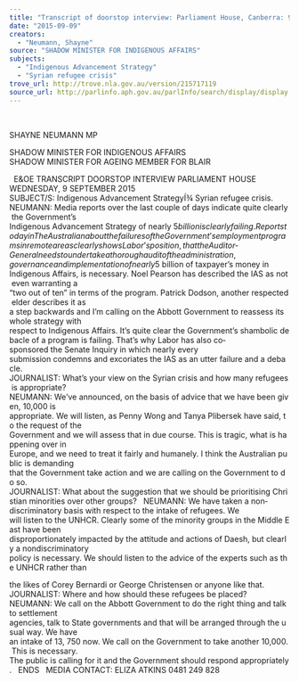 ```yaml
---
title: "Transcript of doorstop interview: Parliament House, Canberra: 9 September 2015: Indigenous Advancement Strategy; Syrian refugee crisis"
date: "2015-09-09"
creators:
  - "Neumann, Shayne"
source: "SHADOW MINISTER FOR INDIGENOUS AFFAIRS"
subjects:
  - "Indigenous Advancement Strategy"
  - "Syrian refugee crisis"
trove_url: http://trove.nla.gov.au/version/215717119
source_url: http://parlinfo.aph.gov.au/parlInfo/search/display/display.w3p;query=Id%3A%22media/pressrel/4064431%22
---
```


  

 SHAYNE NEUMANN MP

 SHADOW MINISTER FOR INDIGENOUS AFFAIRS SHADOW MINISTER FOR AGEING MEMBER FOR BLAIR

   E&OE TRANSCRIPT DOORSTOP INTERVIEW PARLIAMENT HOUSE WEDNESDAY, 9 SEPTEMBER 2015   SUBJECT/S: Indigenous Advancement StrategyÍ¾ Syrian refugee crisis.   NEUMANN: Media reports over the last couple of days indicate quite clearly the Government’s Indigenous Advancement Strategy of nearly $5 billion is clearly failing. Reports today in The Australian about the failures of the Government’s employment programs in remote areas clearly shows Labor’s position, that the Auditor­General needs to undertake a thorough audit of the administration, governance and implementation of nearly $5 billion of taxpayer’s money in Indigenous Affairs, is necessary. Noel Pearson has described the IAS as not even warranting a “two out of ten” in terms of the program. Patrick Dodson, another respected elder describes it as a step backwards and I’m calling on the Abbott Government to reassess its whole strategy with respect to Indigenous Affairs. It’s quite clear the Government’s shambolic debacle of a program is failing. That’s why Labor has also co­sponsored the Senate Inquiry in which nearly every submission condemns and excoriates the IAS as an utter failure and a debacle.   JOURNALIST: What’s your view on the Syrian crisis and how many refugees is appropriate?   NEUMANN: We’ve announced, on the basis of advice that we have been given, 10,000 is appropriate. We will listen, as Penny Wong and Tanya Plibersek have said, to the request of the Government and we will assess that in due course. This is tragic, what is happening over in Europe, and we need to treat it fairly and humanely. I think the Australian public is demanding that the Government take action and we are calling on the Government to do so.   JOURNALIST: What about the suggestion that we should be prioritising Christian minorities over other groups?   NEUMANN: We have taken a non­discriminatory basis with respect to the intake of refugees. We will listen to the UNHCR. Clearly some of the minority groups in the Middle East have been disproportionately impacted by the attitude and actions of Daesh, but clearly a non­discriminatory policy is necessary. We should listen to the advice of the experts such as the UNHCR rather than

 the likes of Corey Bernardi or George Christensen or anyone like that.   JOURNALIST: Where and how should these refugees be placed?   NEUMANN: We call on the Abbott Government to do the right thing and talk to settlement agencies, talk to State governments and that will be arranged through the usual way. We have an intake of 13, 750 now. We call on the Government to take another 10,000. This is necessary. The public is calling for it and the Government should respond appropriately.   ENDS   MEDIA CONTACT: ELIZA ATKINS 0481 249 828

